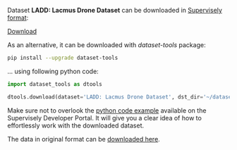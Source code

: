Dataset **LADD: Lacmus Drone Dataset** can be downloaded in [Supervisely format](https://developer.supervisely.com/api-references/supervisely-annotation-json-format):

 [Download](https://assets.supervisely.com/remote/eyJsaW5rIjogInMzOi8vc3VwZXJ2aXNlbHktZGF0YXNldHMvMjQ3M19MQUREOiBMYWNtdXMgRHJvbmUgRGF0YXNldC9sYWRkOi1sYWNtdXMtZHJvbmUtZGF0YXNldC1EYXRhc2V0TmluamEudGFyIiwgInNpZyI6ICJZaTRjaEhjVWM0V3J4R1NhajdVd1pPUmpSMkVtY1dMOUhFcUMybkJKMXM4PSJ9?response-content-disposition=attachment%3B%20filename%3D%22ladd%3A-lacmus-drone-dataset-DatasetNinja.tar%22)

As an alternative, it can be downloaded with *dataset-tools* package:
``` bash
pip install --upgrade dataset-tools
```

... using following python code:
``` python
import dataset_tools as dtools

dtools.download(dataset='LADD: Lacmus Drone Dataset', dst_dir='~/dataset-ninja/')
```
Make sure not to overlook the [python code example](https://developer.supervisely.com/getting-started/python-sdk-tutorials/iterate-over-a-local-project) available on the Supervisely Developer Portal. It will give you a clear idea of how to effortlessly work with the downloaded dataset.

The data in original format can be [downloaded here](https://www.kaggle.com/datasets/mersico/lacmus-drone-dataset-ladd-v40/download?datasetVersionNumber=3).